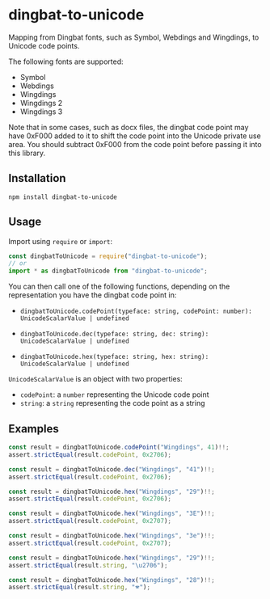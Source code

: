 # dingbat-to-unicode

Mapping from Dingbat fonts, such as Symbol, Webdings and Wingdings, to Unicode code points.

The following fonts are supported:

* Symbol
* Webdings
* Wingdings
* Wingdings 2
* Wingdings 3

Note that in some cases, such as docx files,
the dingbat code point may have 0xF000 added to it to shift the code point into the Unicode private use area.
You should subtract 0xF000 from the code point before passing it into this library.

## Installation

    npm install dingbat-to-unicode

## Usage

Import using `require` or `import`:

```javascript
const dingbatToUnicode = require("dingbat-to-unicode");
// or
import * as dingbatToUnicode from "dingbat-to-unicode";
```

You can then call one of the following functions, depending on the representation you have the dingbat code point in:

* `dingbatToUnicode.codePoint(typeface: string, codePoint: number): UnicodeScalarValue | undefined`

* `dingbatToUnicode.dec(typeface: string, dec: string): UnicodeScalarValue | undefined`

* `dingbatToUnicode.hex(typeface: string, hex: string): UnicodeScalarValue | undefined`

`UnicodeScalarValue` is an object with two properties:

* `codePoint`: a `number` representing the Unicode code point
* `string`: a `string` representing the code point as a string

## Examples

```javascript
const result = dingbatToUnicode.codePoint("Wingdings", 41)!!;
assert.strictEqual(result.codePoint, 0x2706);
```

```javascript
const result = dingbatToUnicode.dec("Wingdings", "41")!!;
assert.strictEqual(result.codePoint, 0x2706);
```

```javascript
const result = dingbatToUnicode.hex("Wingdings", "29")!!;
assert.strictEqual(result.codePoint, 0x2706);
```

```javascript
const result = dingbatToUnicode.hex("Wingdings", "3E")!!;
assert.strictEqual(result.codePoint, 0x2707);
```

```javascript
const result = dingbatToUnicode.hex("Wingdings", "3e")!!;
assert.strictEqual(result.codePoint, 0x2707);
```

```javascript
const result = dingbatToUnicode.hex("Wingdings", "29")!!;
assert.strictEqual(result.string, "\u2706");
```

```javascript
const result = dingbatToUnicode.hex("Wingdings", "28")!!;
assert.strictEqual(result.string, "🕿");
```
